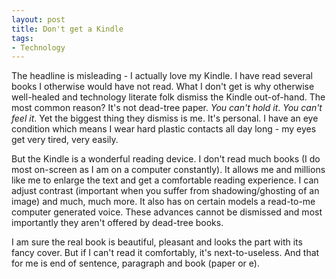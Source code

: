 ```yaml
---
layout: post
title: Don't get a Kindle
tags:
- Technology
---
```


The headline is misleading - I actually love my Kindle. I have read several books I otherwise 
would have not read. What I don't get is why otherwise well-healed and technology literate 
folk dismiss the Kindle out-of-hand. The most common reason? It's not dead-tree paper. 
<em>You can't hold it</em>. <em>You can't feel it</em>. Yet the biggest thing they 
dismiss is me. It's personal. I have an eye condition which means I wear hard plastic 
contacts all day long - my eyes get very tired, very easily.

But the Kindle is a wonderful reading device. I don't read much books (I do most 
on-screen as I am on a computer constantly). It allows me and millions like me to 
enlarge the text and get a comfortable reading experience. I can adjust contrast 
(important when you suffer from shadowing/ghosting of an image) and much, much more. 
It also has on certain models a read-to-me computer generated voice. These advances 
cannot be dismissed and most importantly they aren't offered by dead-tree books.

I am sure the real book is beautiful, pleasant and looks the part with its fancy 
cover. But if I can't read it comfortably, it's next-to-useless. And that for 
me is end of sentence, paragraph and book (paper or e).
